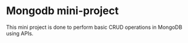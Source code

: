 # **Mongodb mini-project**

This mini project is done to perform basic CRUD operations in MongoDB using APIs.
